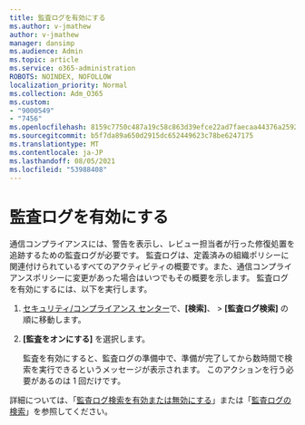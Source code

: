 ```yaml
---
title: 監査ログを有効にする
ms.author: v-jmathew
author: v-jmathew
manager: dansimp
ms.audience: Admin
ms.topic: article
ms.service: o365-administration
ROBOTS: NOINDEX, NOFOLLOW
localization_priority: Normal
ms.collection: Adm_O365
ms.custom:
- "9000549"
- "7456"
ms.openlocfilehash: 8159c7750c487a19c58c863d39efce22ad7faecaa44376a2592eb9d3ff6d233a
ms.sourcegitcommit: b5f7da89a650d2915dc652449623c78be6247175
ms.translationtype: MT
ms.contentlocale: ja-JP
ms.lasthandoff: 08/05/2021
ms.locfileid: "53988408"
---
```

# <a name="enable-the-audit-log"></a>監査ログを有効にする

通信コンプライアンスには、警告を表示し、レビュー担当者が行った修復処置を追跡するための監査ログが必要です。 監査ログは、定義済みの組織ポリシーに関連付けられているすべてのアクティビティの概要です。また、通信コンプライアンスポリシーに変更があった場合はいつでもその概要を示します。 監査ログを有効にするには、以下を実行します。

1. [セキュリティ/コンプライアンス センター](https://go.microsoft.com/fwlink/?linkid=2101341)で、**[検索]**、 > **[監査ログ検索]** の順に移動します。
2. **[監査をオンにする]** を選択します。

    監査を有効にすると、監査ログの準備中で、準備が完了してから数時間で検索を実行できるというメッセージが表示されます。 このアクションを行う必要があるのは 1 回だけです。

詳細については、「[監査ログ検索を有効または無効にする](https://go.microsoft.com/fwlink/?linkid=2129077)」または「[監査ログの検索](https://go.microsoft.com/fwlink/?linkid=2123729)」を参照してください。
